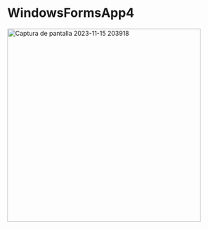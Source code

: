 # WindowsFormsApp4
<img width="440" alt="Captura de pantalla 2023-11-15 203918" src="https://github.com/jrzinohe/WindowsFormsApp4/assets/150485228/c18f23cd-42ec-4fbe-9107-c79249bafac7">
